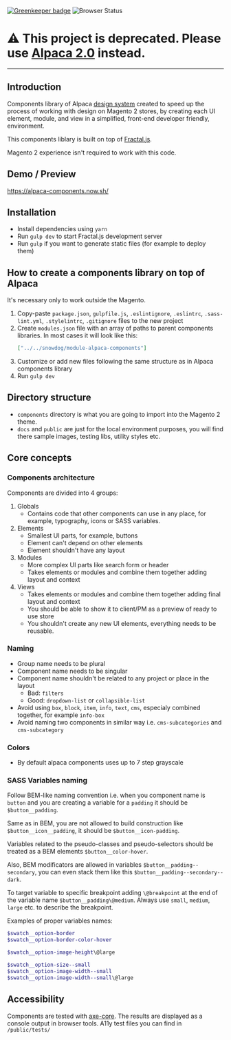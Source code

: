 [![Greenkeeper badge](https://badges.greenkeeper.io/SnowdogApps/magento2-alpaca-components.svg)](https://greenkeeper.io/)
![Browser Status](https://badges.herokuapp.com/browsers?googlechrome=63,64,65,66,67&firefox=58,59&safari=11&iphone=11.2&android=64&iexplore=11&microsoftedge=16)


# ⚠️ This project is deprecated. Please use [Alpaca 2.0](https://github.com/SnowdogApps/magento2-alpaca-theme) instead.
<hr>

## Introduction
Components library of Alpaca [design system](https://www.uxpin.com/studio/blog/design-systems-vs-pattern-libraries-vs-style-guides-whats-difference/) created to speed up the process of working with design on Magento 2 stores, by creating each UI element, module, and view in a simplified, front-end developer friendly, environment.

This components liblary is built on top of [Fractal.js](http://fractal.build/guide).

Magento 2 experience isn't required to work with this code.


## Demo / Preview
https://alpaca-components.now.sh/

## Installation
- Install dependencies using `yarn`
- Run `gulp dev` to start Fractal.js development server
- Run `gulp` if you want to generate static files (for example to deploy them)

## How to create a components library on top of Alpaca
It's necessary only to work outside the Magento.
1. Copy-paste `package.json`, `gulpfile.js`, `.eslintignore`, `.eslintrc`, `.sass-lint.yml`, `.stylelintrc`, `.gitignore` files to the new project
2. Create `modules.json` file with an array of paths to parent components libraries.
   In most cases it will look like this:
   ```json
   ["../../snowdog/module-alpaca-components"]
   ```
3. Customize or add new files following the same structure as in Alpaca components library
4. Run `gulp dev`

## Directory structure
- `components` directory is what you are going to import into the Magento 2 theme.
- `docs` and `public` are just for the local environment purposes, you will find there sample images, testing libs, utility styles etc.

## Core concepts
### Components architecture
Components are divided into 4 groups:
1. Globals
   - Contains code that other components can use in any place, for example, typography, icons or SASS variables.
2. Elements
   - Smallest UI parts, for example, buttons
   - Element can't depend on other elements
   - Element shouldn't have any layout
3. Modules
   - More complex UI parts like search form or header
   - Takes elements or modules and combine them together adding layout and context
4. Views
   - Takes elements or modules and combine them together adding final layout and context
   - You should be able to show it to client/PM as a preview of ready to use store
   - You shouldn't create any new UI elements, everything needs to be reusable.

### Naming
* Group name needs to be plural
* Component name needs to be singular
* Component name shouldn't be related to any project or place in the layout
   - Bad: `filters`
   - Good: `dropdown-list` or `collapsible-list`
* Avoid using `box`, `block`, `item`, `info`, `text`, `cms`, especialy combined together, for example `info-box`
* Avoid naming two components in similar way i.e. `cms-subcategories` and `cms-subcategory`

### Colors
* By default alpaca components uses up to 7 step grayscale

### SASS Variables naming

Follow BEM-like naming convention i.e. when you component name is `button` and you are creating a variable for a `padding` it should be `$button__padding`.

Same as in BEM, you are not allowed to build construction like `$button__icon__padding`, it should be `$button__icon-padding`.

Variables related to the pseudo-classes and pseudo-selectors should be treated as a BEM elements `$button__color-hover`.

Also, BEM modificators are allowed in variables `$button__padding--secondary`, you can even stack them like this `$button__padding--secondary--dark`.

To target variable to specific breakpoint adding `\@breakpoint` at the end of the variable name `$button__padding\@medium`. Always use `small`, `medium`, `large` etc. to describe the breakpoint.

Examples of proper variables names:
```scss
$swatch__option-border
$swatch__option-border-color-hover

$swatch__option-image-height\@large

$swatch__option-size--small
$swatch__option-image-width--small
$swatch__option-image-width--small\@large
```

## Accessibility
Components are tested with [axe-core](https://github.com/dequelabs/axe-core). The results are displayed as a console output in browser tools.
A11y test files you can find in `/public/tests/`
